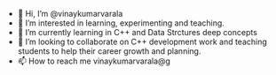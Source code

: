 - 👋 Hi, I’m @vinaykumarvarala
- 👀 I’m interested in learning, experimenting and teaching.
- 🌱 I’m currently learning in C++ and Data Strctures deep concepts
- 💞️ I’m looking to collaborate on C++ development work and teaching students to help their career growth and planning.
- 📫 How to reach me vinaykumarvarala@g

<!---
vinaykumarvarala/vinaykumarvarala is a ✨ special ✨ repository because its `README.md` (this file) appears on your GitHub profile.
You can click the Preview link to take a look at your changes.
--->
